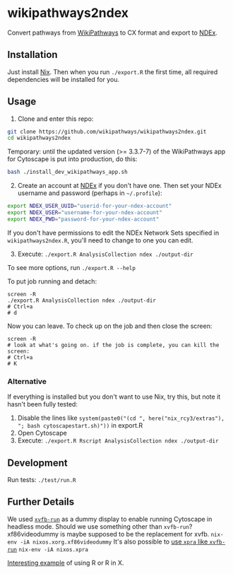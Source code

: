 # wikipathways2ndex

Convert pathways from [WikiPathways](http://wikipathways.org) to CX format and
export to [NDEx](http://ndexbio.org).

## Installation

Just install [Nix](https://nixos.org/nix/download.html). Then when you run
`./export.R` the first time, all required dependencies will be installed for
you.

## Usage

1. Clone and enter this repo:

```sh
git clone https://github.com/wikipathways/wikipathways2ndex.git
cd wikipathways2ndex
```

Temporary: until the updated version (>= 3.3.7-7) of the WikiPathways app for Cytoscape is put into production, do this:

```sh
bash ./install_dev_wikipathways_app.sh
```

2. Create an account at [NDEx](http://ndexbio.org) if you don't have one. Then set your NDEx username and password (perhaps in `~/.profile`):

```sh
export NDEX_USER_UUID="userid-for-your-ndex-account"
export NDEX_USER="username-for-your-ndex-account"
export NDEX_PWD="password-for-your-ndex-account"
```

If you don't have permissions to edit the NDEx Network Sets specified in `wikipathways2ndex.R`,
you'll need to change to one you can edit.

3. Execute: `./export.R AnalysisCollection ndex ./output-dir`

To see more options, run `./export.R --help`

To put job running and detach:

```
screen -R
./export.R AnalysisCollection ndex ./output-dir
# Ctrl+a
# d
```

Now you can leave. To check up on the job and then close the screen:

```
screen -R
# look at what's going on. if the job is complete, you can kill the screen:
# Ctrl+a
# K
```

### Alternative

If everything is installed but you don't want to use Nix, try this, but note it hasn't been fully tested:

1. Disable the lines like `system(paste0("(cd ", here("nix_rcy3/extras"), "; bash cytoscapestart.sh)"))` in export.R
2. Open Cytoscape
3. Execute: `./export.R Rscript AnalysisCollection ndex ./output-dir`

## Development

Run tests: `./test/run.R`

## Further Details

We used [`xvfb-run`](http://elementalselenium.com/tips/38-headless) as a dummy display to enable running Cytoscape in headless mode. Should we use something other than `xvfb-run`?
xf86videodummy is maybe supposed to be the replacement for xvfb.
`nix-env -iA nixos.xorg.xf86videodummy`
It's also possible to [use `xpra` like `xvfb-run`](https://unix.stackexchange.com/questions/279567/how-to-use-xpra-like-xvfb-run)
`nix-env -iA nixos.xpra`

[Interesting example](https://github.com/NixOS/nixpkgs/blob/37694c8cc0e9ecab60d06f1d9a2fd0073bcc5fa3/pkgs/development/r-modules/generic-builder.nix#L29) of using R or R in X.

